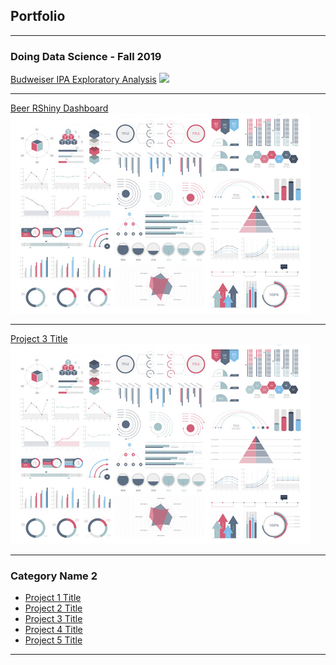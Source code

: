 ## Portfolio

---
### Doing Data Science - Fall 2019

[Budweiser IPA Exploratory Analysis](/eda.html)
<img src="images/dds_miderm1_thumbnail.png"/>

---
[Beer RShiny Dashboard](/dds_rshiny/app.r)
<img src="images/dummy_thumbnail.jpg?raw=true"/>

---
[Project 3 Title](http://example.com/)
<img src="images/dummy_thumbnail.jpg?raw=true"/>

---

### Category Name 2

- [Project 1 Title](http://example.com/)
- [Project 2 Title](http://example.com/)
- [Project 3 Title](http://example.com/)
- [Project 4 Title](http://example.com/)
- [Project 5 Title](http://example.com/)

---


